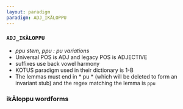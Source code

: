 ```yaml
---
layout: paradigm
paradigm: ADJ_IKÄLOPPU
---
```

### ` ADJ_IKÄLOPPU `

* _ppu stem, ppu : pu variations_
* Universal POS is ADJ and legacy POS is ADJECTIVE
* suffixes use back vowel harmony
* KOTUS paradigm used in their dictionary is 1-B
* The lemmas must end in * pu * (which will be deleted to form an invariant stub) and the regex matching the lemma is ` ppu `

### ikÄloppu wordforms


